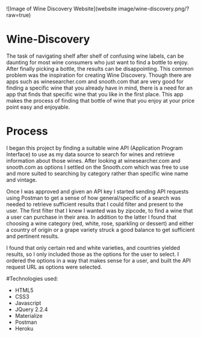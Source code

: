![Image of Wine Discovery Website](website image/wine-discovery.png/?raw=true)

# Wine-Discovery
The task of navigating shelf after shelf of confusing wine labels, can be daunting for most wine consumers who just want to find a bottle to enjoy. After finally picking a bottle, the results can be disappointing. This common problem was the inspiration for creating Wine Discovery. Though there are apps such as winesearcher.com and snooth.com that are very good for finding a specific wine that you already have in mind, there is a need for an app that finds that specific wine that you like in the first place. This app makes the process of finding that bottle of wine that you enjoy at your price point easy and enjoyable.

# Process
I began this project by finding a suitable wine API (Application Program Interface) to use as my data source to search for wines and retrieve information about those wines. After looking at winesearcher.com and snooth.com as options I settled on the Snooth.com which was free to use and more suited to searching by category rather than specific wine name and vintage.

Once I was approved and given an API key I started sending API requests using Postman to get a sense of how general/specific of a search was needed to retrieve sufficient results that I could filter and present to the user. The first filter that I knew I wanted was by zipcode, to find a wine that a user can purchase in their area. In addition to the latter I found that choosing a wine category (red, white, rose, sparkling or dessert) and either a country of origin or a grape variety struck a good balance to get sufficient and pertinent results.

I found that only certain red and white varieties, and countries yielded results, so I only included those as the options for the user to select. I ordered the options in a way that makes sense for a user, and built the API request URL as options were selected.  


#Technologies used:
* HTML5
* CSS3
* Javascript
* JQuery 2.2.4
* Materialize
* Postman
* Heroku
